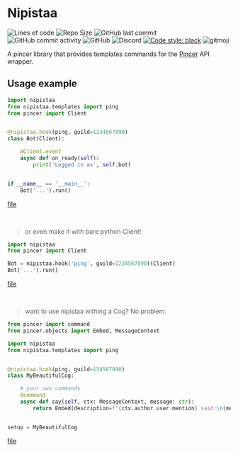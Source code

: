 # Nipistaa

![Lines of code](https://tokei.rs/b1/github/Sigmanificient/nipistaa?category=code&path=nipistaa)
![Repo Size](https://img.shields.io/github/repo-size/Sigmanificient/nipistaa)
![GitHub last commit](https://img.shields.io/github/last-commit/Sigmanificient/nipistaa)
![GitHub commit activity](https://img.shields.io/github/commit-activity/m/Sigmanificient/nipistaa?label=commits)
![GitHub](https://img.shields.io/github/license/Sigmanificient/nipistaa)
![Discord](https://img.shields.io/discord/881531065859190804)
[![Code style: black](https://img.shields.io/badge/code%20style-black-000000.svg)](https://github.com/psf/black)
![gitmoji](https://img.shields.io/badge/gitmoji-%20🚀%20💀-FFDD67.svg)

A pincer library that provides templates commands for the [Pincer](https://github.com/pincer-org/pincer) API wrapper.

## Usage example

```py
import nipistaa
from nipistaa.templates import ping
from pincer import Client


@nipistaa.hook(ping, guild=1234567890)
class Bot(Client):

    @Client.event
    async def on_ready(self):
        print('Logged in as', self.bot)


if __name__ == '__main__':
    Bot('...').run()
```
[file](/examples/bot.py)

<br>

> or even make it with bare python Client!
```py
import nipistaa
from pincer import Client

Bot = nipistaa.hook('ping', guild=1234567890)(Client)
Bot('...').run()
```
[file](/examples/client.py)

<br>

> want  to use nipistaa withing a Cog? No problem.

```py
from pincer import command
from pincer.objects import Embed, MessageContext

import nipistaa
from nipistaa.templates import ping


@nipistaa.hook(ping, guild=134567890)
class MyBeautifulCog:

    # your own commands
    @command
    async def say(self, ctx: MessageContext, message: str):
        return Embed(description=f"{ctx.author.user.mention} said:\n{message}")


setup = MyBeautifulCog
```
[file](/examples/cogs/bot.py)
